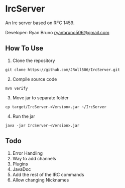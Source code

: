 # IrcServer
An Irc server based on RFC 1459. 

Developer: Ryan Bruno <ryanbruno506@gmail.com>
## How To Use
1) Clone the repository
```
git clone https://github.com/JRoll506/IrcServer.git
```
2) Compile source code 
```
mvn verify
```
3) Move jar to separate folder
```
cp target/IrcServer-<Version>.jar ~/IrcServer
```
4) Run the jar
```
java -jar IrcServer-<Version>.jar
```
## Todo
1. Error Handling
2. Way to add channels
3. Plugins
4. JavaDoc
5. Add the rest of the IRC commands
6. Allow changing Nicknames
